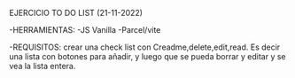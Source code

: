 EJERCICIO TO DO LIST (21-11-2022)

-HERRAMIENTAS:
    -JS Vanilla
    -Parcel/vite

-REQUISITOS: crear una check list con Creadme,delete,edit,read. Es decir una lista con botones para añadir, y luego que se pueda borrar y editar y se vea la lista entera.